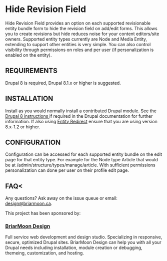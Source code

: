 Hide Revision Field
===================

Hide Revision Field provides an option on each supported revisionable entity bundle form to hide the revision field on add/edit forms. This allows you to create revisions but hide reduces noise for your content editors/site owners. Supported entity types currently are Node and Media Entity, extending to support other entities is very simple. You can also control visibility through permissions on roles and per user (if personalization is enabled on the entity).

## REQUIREMENTS

Drupal 8 is required, Drupal 8.1.x or higher is suggested.

## INSTALLATION
Install as you would normally install a contributed Drupal module. See the <a href='http://drupal.org/documentation/install/modules-themes/modules-8'>Drupal 8 instructions </a> if required in the Drupal documentation for further information. If also using <a href='https://drupal.org/project/entity_redirect'>Entity Redirect</a> ensure that you are using version 8.x-1.2 or higher.

## CONFIGURATION
Configuration can be accessed for each supported entity bundle on the edit page for that entity type. For example for the Node type Article that would be at /admin/structure/types/manage/article. With sufficient permissions personalization can done per user on their profile edit page.

## FAQ<
Any questions? Ask away on the issue queue or email: design@briarmoon.ca.

This project has been sponsored by:
### <a href="http://design.briarmoon.ca">BriarMoon Design</a>
   Full service web development and design studio. Specializing in responsive, secure, optimized Drupal sites. BriarMoon Design can help you with all your Drupal needs including installation, module creation or debugging, themeing, customization, and hosting.